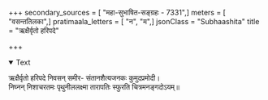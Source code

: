 +++
secondary_sources = [ "महा-सुभाषित-सङ्ग्रहः - 7331",]
meters = [ "वसन्ततिलका",]
pratimaala_letters = [ "न", "म",]
jsonClass = "Subhaashita"
title = "ऋक्षैर्वृतो हरिपदे"

+++

<details open><summary>Text</summary>

ऋक्षैर्वृतो हरिपदे निवसन् समीर- संतानशैत्यजनकः कुमुदप्रमोदी।  
निघ्नन् निशाचरतमः पृथुनीललक्ष्मा तारापतिः स्फुरति चित्रमनङ्गदोऽयम्॥
</details>
